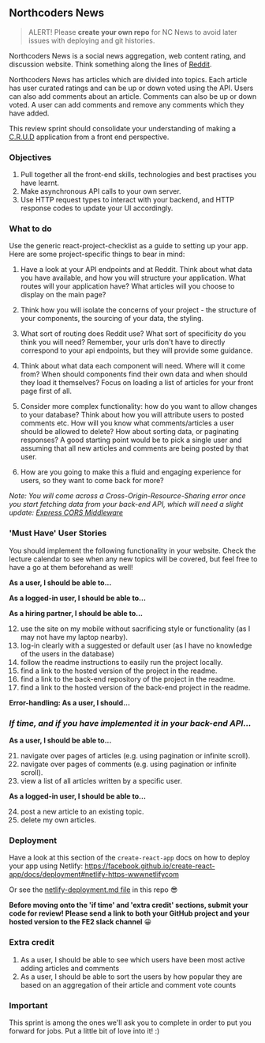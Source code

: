 ## Northcoders News

> ALERT! Please **create your own repo** for NC News to avoid later issues with deploying and git histories.

Northcoders News is a social news aggregation, web content rating, and discussion website. Think something along the lines of [Reddit](https://www.reddit.com/).

Northcoders News has articles which are divided into topics. Each article has user curated ratings and can be up or down voted using the API. Users can also add comments about an article. Comments can also be up or down voted. A user can add comments and remove any comments which they have added.

This review sprint should consolidate your understanding of making a [C.R.U.D](https://en.wikipedia.org/wiki/Create,_read,_update_and_delete) application from a front end perspective.

### Objectives

1. Pull together all the front-end skills, technologies and best practises you have learnt.
2. Make asynchronous API calls to your own server.
3. Use HTTP request types to interact with your backend, and HTTP response codes to update your UI accordingly.

### What to do

Use the generic react-project-checklist as a guide to setting up your app. Here are some project-specific things to bear in mind:

1. Have a look at your API endpoints and at Reddit. Think about what data you have available, and how you will structure your application. What routes will your application have? What articles will you choose to display on the main page?

2. Think how you will isolate the concerns of your project - the structure of your components, the sourcing of your data, the styling.

3. What sort of routing does Reddit use? What sort of specificity do you think you will need? Remember, your urls don't have to directly correspond to your api endpoints, but they will provide some guidance.

4. Think about what data each component will need. Where will it come from? When should components find their own data and when should they load it themselves? Focus on loading a list of articles for your front page first of all.

5. Consider more complex functionality: how do you want to allow changes to your database? Think about how you will attribute users to posted comments etc. How will you know what comments/articles a user should be allowed to delete? How about sorting data, or paginating responses? A good starting point would be to pick a single user and assuming that all new articles and comments are being posted by that user.

6. How are you going to make this a fluid and engaging experience for users, so they want to come back for more?

_Note: You will come across a Cross-Origin-Resource-Sharing error once you start fetching data from your back-end API, which will need a slight update: [Express CORS Middleware](https://expressjs.com/en/resources/middleware/cors.html)_

### 'Must Have' User Stories

You should implement the following functionality in your website. Check the lecture calendar to see when any new topics will be covered, but feel free to have a go at them beforehand as well!

**As a user, I should be able to...**

<!-- 1. view a list of all articles -->

<!-- 2. view a page for each topic with a list of related articles. -->
   <!-- 3. view an individual article. -->

<!-- 3. view an individual article's comments. -->

<!-- 4. log-in to the site. -->

<!-- 5. sort articles by:
   - date created
   - comment_count
   - votes -->

**As a logged-in user, I should be able to...**

<!-- 7. log out. -->

<!-- 8. post a new comment to an existing article. -->

<!-- 9. delete my own comments. -->

<!-- 10. vote on an article and immediately see the change. -->

<!-- 11. vote on a comment and immediately see the change. -->

**As a hiring partner, I should be able to...**

12. use the site on my mobile without sacrificing style or functionality (as I may not have my laptop nearby).
13. log-in clearly with a suggested or default user (as I have no knowledge of the users in the database)
14. follow the readme instructions to easily run the project locally.
15. find a link to the hosted version of the project in the readme.
16. find a link to the back-end repository of the project in the readme.
17. find a link to the hosted version of the back-end project in the readme.

**Error-handling: As a user, I should...**

<!-- 18. be directed to a 404 page if I go on a non-existent path/a path for a non-existent article
19. not be allowed to post an article if I have not filled in all of the form boxes.
20. not be able to log in with a non-existent username. -->

### _If time, and if you have implemented it in your back-end API..._

**As a user, I should be able to...**

21. navigate over pages of articles (e.g. using pagination or infinite scroll).
22. navigate over pages of comments (e.g. using pagination or infinite scroll).
23. view a list of all articles written by a specific user.

**As a logged-in user, I should be able to...**

24. post a new article to an existing topic.
25. delete my own articles.

### Deployment

Have a look at this section of the `create-react-app` docs on how to deploy your app using Netlify: https://facebook.github.io/create-react-app/docs/deployment#netlify-https-wwwnetlifycom

Or see the [netlify-deployment.md file](netlify-deployment.md) in this repo 😎

**Before moving onto the 'if time' and 'extra credit' sections, submit your code for review! Please send a link to both your GitHub project and your hosted version to the FE2 slack channel** 😀

### Extra credit

1. As a user, I should be able to see which users have been most active adding articles and comments
2. As a user, I should be able to sort the users by how popular they are based on an aggregation of their article and comment vote counts

### Important

This sprint is among the ones we'll ask you to complete in order to put you forward for jobs. Put a little bit of love into it! :)
